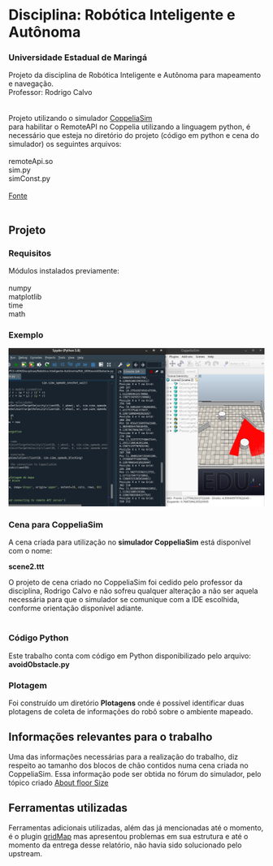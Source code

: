# Disciplina: Robótica Inteligente e Autônoma 
### Universidade Estadual de Maringá
Projeto da disciplina de Robótica Inteligente e Autônoma para mapeamento e navegação.<br>
Professor: Rodrigo Calvo
<br><br><br>
Projeto utilizando o simulador [CoppeliaSim](https://www.coppeliarobotics.com/)
<br>
para habilitar o RemoteAPI no Coppelia utilizando a linguagem python, é necessário que esteja no diretório do projeto (código em python e cena do simulador) os seguintes arquivos:
<br><br>
remoteApi.so <br>
sim.py	<br>
simConst.py <br>
<br>
[Fonte](https://www.coppeliarobotics.com/helpFiles/en/remoteApiClientSide.htm)
<br><br>

## Projeto

### Requisitos

Módulos instalados previamente:<br><br>
numpy<br>
matplotlib<br>
time<br>
math<br>

### Exemplo

![alt text](https://github.com/leonardossrocha/RIA_UEM/blob/master/examples/model1.png?raw=true)

### Cena para CoppeliaSim

A cena criada para utilização no **simulador CoppeliaSim** está disponível com o nome:

**scene2.ttt**

O projeto de cena criado no CoppeliaSim foi cedido pelo professor da disciplina, Rodrigo Calvo e não sofreu qualquer alteração a não ser aquela necessária para que o simulador se comunique com a IDE escolhida, conforme orientação disponível adiante.
<br><br>

### Código Python

Este trabalho conta com código em Python disponibilizado pelo arquivo:
<br>
**avoidObstacle.py**

### Plotagem

Foi construído um diretório **Plotagens** onde é possível identificar duas plotagens de coleta de informações do robô sobre o ambiente mapeado.


## Informações relevantes para o trabalho

Uma das informações necessárias para a realização do trabalho, diz respeito ao tamanho dos blocos de chão contidos numa cena criada no CoppeliaSim. Essa informação pode ser obtida no fórum do simulador, pelo tópico criado [About floor Size](https://forum.coppeliarobotics.com/viewtopic.php?f=9&t=9505)

## Ferramentas utilizadas

Ferramentas adicionais utilizadas, além das já mencionadas até o momento, é o plugin [gridMap](https://github.com/roboticafacil/coppeliasim_gridmap) mas apresentou problemas em sua estrutura e até o momento da entrega desse relatório, não havia sido solucionado pelo upstream. 

